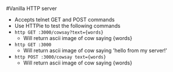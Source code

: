 #Vanilla HTTP server

- Accepts telnet GET and POST commands
- Use HTTPie to test the following commands
- `http GET :3000/cowsay?text={words}`
  - Will return ascii image of cow saying {words}
- `http GET :3000`
  - Will return ascii image of cow saying 'hello from my server!'
- `http POST :3000/cowsay text={words}`
  - Will return ascii image of cow saying {words}